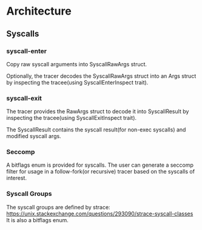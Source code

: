 # Architecture

## Syscalls

### syscall-enter

Copy raw syscall arguments into SyscallRawArgs struct.

Optionally, the tracer decodes the SyscallRawArgs struct into an Args struct by inspecting the tracee(using SyscallEnterInspect trait).

### syscall-exit

The tracer provides the RawArgs struct to decode it into SyscallResult by inspecting the tracee(using SyscallExitInspect trait).

The SyscallResult contains the syscall result(for non-exec syscalls) and modified syscall args.

### Seccomp

A bitflags enum is provided for syscalls. The user can generate a seccomp filter for usage in a follow-fork(or recursive)
tracer based on the syscalls of interest.


### Syscall Groups

The syscall groups are defined by strace: https://unix.stackexchange.com/questions/293090/strace-syscall-classes
It is also a bitflags enum.




